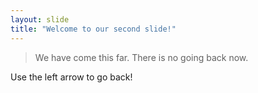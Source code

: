 ```yaml
---
layout: slide
title: "Welcome to our second slide!"
---
```

> We have come this far.
> There is no going back now.

Use the left arrow to go back!
